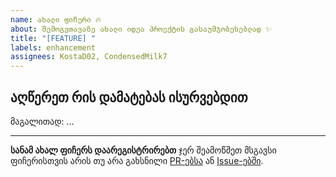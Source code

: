 ```yaml
---
name: ახალი ფიჩერი 🔥
about: შემოგვთავაზე ახალი იდეა პროექტის გასაუმჯობესებლად ✨
title: "[FEATURE] "
labels: enhancement
assignees: KostaD02, CondensedMilk7
---
```


## აღწერეთ რის დამატებას ისურვებდით

მაგალითად: ...

---

**სანამ ახალ ფიჩერს დაარეგისტრირებთ** ჯერ შეამოწმეთ მსგავსი ფიჩერისთვის არის თუ არა გახსნილი [PR-ებსა](https://github.com/educata/educata-style/pulls?q=is%3Aopen+is%3Apr+label%3Aenhancement) ან [Issue-ებში](https://github.com/educata/educata-style/issues?q=is%3Aopen+is%3Aissue+label%3Aenhancement).
